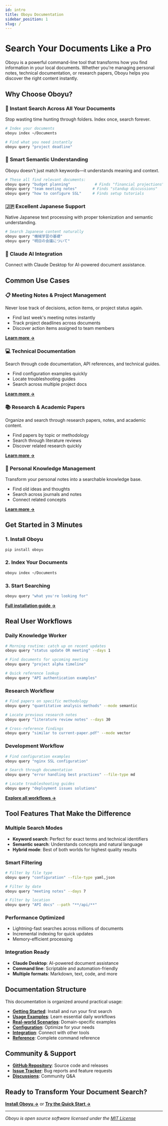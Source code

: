 ```yaml
---
id: intro
title: Oboyu Documentation
sidebar_position: 1
slug: /
---
```


# Search Your Documents Like a Pro

Oboyu is a powerful command-line tool that transforms how you find information in your local documents. Whether you're managing personal notes, technical documentation, or research papers, Oboyu helps you discover the right content instantly.

## Why Choose Oboyu?

### 🚀 **Instant Search Across All Your Documents**
Stop wasting time hunting through folders. Index once, search forever.

```bash
# Index your documents
oboyu index ~/Documents

# Find what you need instantly  
oboyu query "project deadline"
```

### 🧠 **Smart Semantic Understanding**
Oboyu doesn't just match keywords—it understands meaning and context.

```bash
# These all find relevant documents:
oboyu query "budget planning"           # Finds "financial projections"
oboyu query "team meeting notes"       # Finds "standup discussions"
oboyu query "how to configure SSL"     # Finds setup tutorials
```

### 🇯🇵 **Excellent Japanese Support**
Native Japanese text processing with proper tokenization and semantic understanding.

```bash
# Search Japanese content naturally
oboyu query "機械学習の基礎"
oboyu query "明日の会議について"
```

### 🤖 **Claude AI Integration**
Connect with Claude Desktop for AI-powered document assistance.

## Common Use Cases

### 📋 **Meeting Notes & Project Management**
Never lose track of decisions, action items, or project status again.

- Find last week's meeting notes instantly
- Track project deadlines across documents
- Discover action items assigned to team members

[**Learn more →**](real-world-scenarios/meeting-notes)

### 💻 **Technical Documentation**
Search through code documentation, API references, and technical guides.

- Find configuration examples quickly
- Locate troubleshooting guides
- Search across multiple project docs

[**Learn more →**](real-world-scenarios/technical-docs)

### 📚 **Research & Academic Papers**
Organize and search through research papers, notes, and academic content.

- Find papers by topic or methodology
- Search through literature reviews
- Discover related research quickly

[**Learn more →**](real-world-scenarios/research-papers)

### 📝 **Personal Knowledge Management**
Transform your personal notes into a searchable knowledge base.

- Find old ideas and thoughts
- Search across journals and notes
- Connect related concepts

[**Learn more →**](real-world-scenarios/personal-notes)

## Get Started in 3 Minutes

### 1. Install Oboyu
```bash
pip install oboyu
```

### 2. Index Your Documents
```bash
oboyu index ~/Documents
```

### 3. Start Searching
```bash
oboyu query "what you're looking for"
```

[**Full installation guide →**](getting-started/installation)

## Real User Workflows

### Daily Knowledge Worker
```bash
# Morning routine: catch up on recent updates
oboyu query "status update OR meeting" --days 1

# Find documents for upcoming meeting
oboyu query "project alpha timeline"

# Quick reference lookup
oboyu query "API authentication examples"
```

### Research Workflow
```bash
# Find papers on specific methodology
oboyu query "quantitative analysis methods" --mode semantic

# Locate previous research notes
oboyu query "literature review notes" --days 30

# Cross-reference findings
oboyu query "similar to current-paper.pdf" --mode vector
```

### Development Workflow
```bash
# Find configuration examples
oboyu query "nginx SSL configuration"

# Search through documentation
oboyu query "error handling best practices" --file-type md

# Locate troubleshooting guides
oboyu query "deployment issues solutions"
```

[**Explore all workflows →**](usage-examples/basic-workflow)

## Tool Features That Make the Difference

### Multiple Search Modes
- **Keyword search**: Perfect for exact terms and technical identifiers
- **Semantic search**: Understands concepts and natural language
- **Hybrid mode**: Best of both worlds for highest quality results

### Smart Filtering
```bash
# Filter by file type
oboyu query "configuration" --file-type yaml,json

# Filter by date
oboyu query "meeting notes" --days 7

# Filter by location
oboyu query "API docs" --path "**/api/**"
```

### Performance Optimized
- Lightning-fast searches across millions of documents
- Incremental indexing for quick updates
- Memory-efficient processing

### Integration Ready
- **Claude Desktop**: AI-powered document assistance
- **Command line**: Scriptable and automation-friendly
- **Multiple formats**: Markdown, text, code, and more

## Documentation Structure

This documentation is organized around practical usage:

- **[Getting Started](getting-started/installation)**: Install and run your first search
- **[Usage Examples](usage-examples/basic-workflow)**: Learn essential daily workflows  
- **[Real-world Scenarios](real-world-scenarios/technical-docs)**: Domain-specific examples
- **[Configuration](configuration-optimization/configuration)**: Optimize for your needs
- **[Integration](integration/mcp-integration)**: Connect with other tools
- **[Reference](reference-troubleshooting/cli-reference)**: Complete command reference

## Community & Support

- **[GitHub Repository](https://github.com/sonesuke/oboyu)**: Source code and releases
- **[Issue Tracker](https://github.com/sonesuke/oboyu/issues)**: Bug reports and feature requests
- **[Discussions](https://github.com/sonesuke/oboyu/discussions)**: Community Q&A

## Ready to Transform Your Document Search?

[**Install Oboyu →**](getting-started/installation) or [**Try the Quick Start →**](getting-started/first-index)

---

*Oboyu is open source software licensed under the [MIT License](https://github.com/sonesuke/oboyu/blob/main/LICENSE.md)*